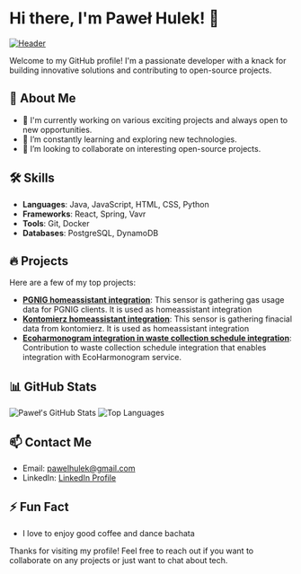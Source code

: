 # Hi there, I'm Paweł Hulek! 👋

[![Header](https://raw.githubusercontent.com/pawelhulek/pawelhulek/main/header.png "Header")](https://pawelhulek.github.io)

Welcome to my GitHub profile! I'm a passionate developer with a knack for building innovative solutions and contributing to open-source projects.

## 🚀 About Me

- 💼 I'm currently working on various exciting projects and always open to new opportunities.
- 🌱 I’m constantly learning and exploring new technologies.
- 👯 I’m looking to collaborate on interesting open-source projects.

## 🛠️ Skills

- **Languages**: Java, JavaScript, HTML, CSS, Python
- **Frameworks**: React, Spring, Vavr
- **Tools**: Git, Docker
- **Databases**: PostgreSQL, DynamoDB

## 🔥 Projects

Here are a few of my top projects:

- [**PGNIG homeassistant integration**](https://github.com/pawelhulek/pgnig-sensor): This sensor is gathering gas usage data for PGNIG clients. It is used as homeassistant integration
- [**Kontomierz homeassistant integration**](https://github.com/pawelhulek/kontomierz-sensor): This sensor is gathering finacial data from kontomierz. It is used as homeassistant integration
- [**Ecoharmonogram integration in waste collection schedule integration**](https://github.com/pawelhulek/hacs_waste_collection_schedule): Contribution to waste collection schedule integration that enables integration with EcoHarmonogram service.

## 📊 GitHub Stats

![Paweł's GitHub Stats](https://github-readme-stats.vercel.app/api?username=pawelhulek&show_icons=true&theme=radical)
![Top Languages](https://github-readme-stats.vercel.app/api/top-langs/?username=pawelhulek&layout=compact&theme=radical)

## 📫 Contact Me

- Email: [pawelhulek@gmail.com](mailto:pawelhulek@gmail.com)
- LinkedIn: [LinkedIn Profile](https://www.linkedin.com/in/pawelhulek/)

## ⚡ Fun Fact

- I love to enjoy good coffee and dance bachata

Thanks for visiting my profile! Feel free to reach out if you want to collaborate on any projects or just want to chat about tech.
